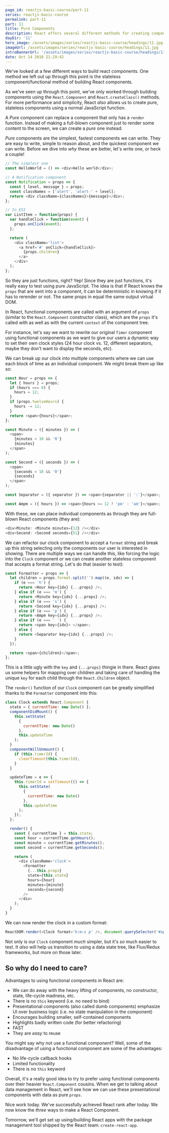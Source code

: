 ```yaml
---
page_id: reactjs-basic-course/part-11
series: reactjs-basic-course
permalink: part-11
part: 11
title: Pure Components
description: React offers several different methods for creating components. Today we'll talk about the final method of creating components, the function stateless pure component.
dayDir: '11'
hero_image: /assets/images/series/reactjs-basic-course/headings/11.jpg
imageUrl: /assets/images/series/reactjs-basic-course/headings/11.jpg
introBannerUrl: '/assets/images/series/reactjs-basic-course/headings/11_wide.jpg'
date: Oct 14 2018 21:29:42
---
```


We've looked at a few different ways to build react components. One method we left out up through this point is the stateless component/functional method of building React components.

As we've seen up through this point, we've only worked through building components using the `React.Component` and `React.createClass()` methods. For more performance and simplicity, React _also_ allows us to create pure, stateless components using a normal JavaScript function.

A _Pure_ component can replace a component that only has a `render` function. Instead of making a full-blown component just to render some content to the screen, we can create a _pure_ one instead.

_Pure_ components are the simplest, fastest components we can write. They are easy to write, simple to reason about, and the quickest component we can write. Before we dive into _why_ these are better, let's write one, or heck a couple!

```javascript
// The simplest one
const HelloWorld = () => <div>Hello world</div>;

// A Notification component
const Notification = props => {
  const { level, message } = props;
  const classNames = ['alert', 'alert-' + level];
  return <div className={classNames}>{message}</div>;
};

// In ES5
var ListItem = function(props) {
  var handleClick = function(event) {
    props.onClick(event);
  };

  return (
    <div className='list'>
      <a href='#' onClick={handleClick}>
        {props.children}
      </a>
    </div>
  );
};
```

So they are just functions, right? Yep! Since they are just functions, it's really easy to test using pure JavaScript. The idea is that if React knows the `props` that are sent into a component, it can be deterministic in knowing if it has to rerender or not. The same props in equal the same output virtual DOM.

In React, functional components are called with an argument of `props` (similar to the `React.Component` constructor class), which are the `props` it's called with as well as with the current `context` of the component tree.

For instance, let's say we want to rewrite our original `Timer` component using functional components as we want to give our users a dynamic way to set their own clock styles (24 hour clock vs. 12, different separators, maybe they don't want to display the seconds, etc).

We can break up our clock into multiple components where we can use each block of time as an individual component. We might break them up like so:

```javascript
const Hour = props => {
  let { hours } = props;
  if (hours === 0) {
    hours = 12;
  }
  if (props.twelveHours) {
    hours -= 12;
  }
  return <span>{hours}</span>;
};
```

```javascript
const Minute = ({ minutes }) => (
  <span>
    {minutes < 10 && '0'}
    {minutes}
  </span>
);
```

```javascript
const Second = ({ seconds }) => (
  <span>
    {seconds < 10 && '0'}
    {seconds}
  </span>
);
```

```javascript
const Separator = ({ separator }) => <span>{separator || ':'}</span>;
```

```javascript
const Ampm = ({ hours }) => <span>{hours >= 12 ? 'pm' : 'am'}</span>;
```

With these, we can place individual components as through they are full-blown React components (they are):

```javascript
<div>Minute: <Minute minutes={12} /></div>
<div>Second: <Second seconds={51} /></div>
```

<div class="demo" id="demo1"></div>

We can refactor our clock component to accept a `format` string and break up this string selecting only the components our user is interested in showing. There are multiple ways we can handle this, like forcing the logic into the `Clock` component _or_ we can create another stateless component that accepts a format string. Let's do that (easier to test):

```javascript
const Formatter = props => {
  let children = props.format.split('').map((e, idx) => {
    if (e === 'h') {
      return <Hour key={idx} {...props} />;
    } else if (e === 'm') {
      return <Minute key={idx} {...props} />;
    } else if (e === 's') {
      return <Second key={idx} {...props} />;
    } else if (e === 'p') {
      return <Ampm key={idx} {...props} />;
    } else if (e === ' ') {
      return <span key={idx}> </span>;
    } else {
      return <Separator key={idx} {...props} />;
    }
  });

  return <span>{children}</span>;
};
```

This is a little ugly with the `key` and `{...props}` thingie in there. React gives us some helpers for mapping over children and taking care of handling the unique `key` for each child through the `React.Children` object.

The `render()` function of our `Clock` component can be greatly simplified thanks to the `Formatter` component into this:

```javascript
class Clock extends React.Component {
  state = { currentTime: new Date() };
  componentDidMount() {
    this.setState(
      {
        currentTime: new Date()
      },
      this.updateTime
    );
  }
  componentWillUnmount() {
    if (this.timerId) {
      clearTimeout(this.timerId);
    }
  }

  updateTime = e => {
    this.timerId = setTimeout(() => {
      this.setState(
        {
          currentTime: new Date()
        },
        this.updateTime
      );
    });
  };

  render() {
    const { currentTime } = this.state;
    const hour = currentTime.getHours();
    const minute = currentTime.getMinutes();
    const second = currentTime.getSeconds();

    return (
      <div className='clock'>
        <Formatter
          {...this.props}
          state={this.state}
          hours={hour}
          minutes={minute}
          seconds={second}
        />
      </div>
    );
  }
}
```

We can now render the clock in a custom format:

```javascript
ReactDOM.render(<Clock format='h:m:s p' />, document.querySelector('#app'));
```

Not only is our `Clock` component _much_ simpler, but it's _so_ much easier to test. It _also_ will help us transition to using a data state tree, like Flux/Redux frameworks, but more on those later.

<div class="demo" id="demo2"></div>

## So why do I need to care?

Advantages to using functional components in React are:

- We can do away with the heavy lifting of components, no constructor, state, life-cycle madness, etc.
- There is no `this` keyword (i.e. no need to bind)
- Presentational components (also called dumb components) emphasize UI over business logic (i.e. no state manipulation in the component)
- Encourages building smaller, self-contained components
- Highlights badly written code (for better refactoring)
- FAST
- They are _easy_ to reuse

You might say why not use a functional component? Well, some of the disadvantage of using a functional component are some of the advantages:

- No life-cycle callback hooks
- Limited functionality
- There is no `this` keyword

Overall, it's a really good idea to try to prefer using functional components over their heavier `React.Component` cousins. When we get to talking about data management in React, we'll see how we can use these presentational components with data as pure `props`.

Nice work today. We've successfully achieved React rank after today. We now know the _three_ ways to make a React Component.

Tomorrow, we'll get set up using/building React apps with the package management tool shipped by the React team: `create-react-app`.
